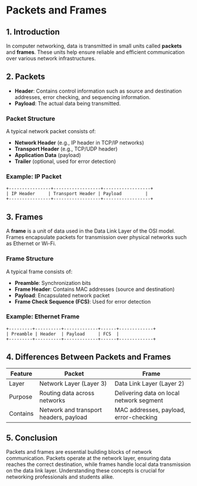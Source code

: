 # Packets and Frames

## 1. Introduction
In computer networking, data is transmitted in small units called **packets** and **frames**. These units help ensure reliable and efficient communication over various network infrastructures.

## 2. Packets
 
- **Header**: Contains control information such as source and destination addresses, error checking, and sequencing information.
- **Payload**: The actual data being transmitted.

### Packet Structure
A typical network packet consists of:
- **Network Header** (e.g., IP header in TCP/IP networks)
- **Transport Header** (e.g., TCP/UDP header)
- **Application Data** (payload)
- **Trailer** (optional, used for error detection)

### Example: IP Packet
```
+----------------+------------------+------------------+
| IP Header     | Transport Header | Payload         |
+----------------+------------------+------------------+
```

## 3. Frames
A **frame** is a unit of data used in the Data Link Layer of the OSI model. Frames encapsulate packets for transmission over physical networks such as Ethernet or Wi-Fi.

### Frame Structure
A typical frame consists of:
- **Preamble**: Synchronization bits
- **Frame Header**: Contains MAC addresses (source and destination)
- **Payload**: Encapsulated network packet
- **Frame Check Sequence (FCS)**: Used for error detection

### Example: Ethernet Frame
```
+---------+----------+-------------+------+-------------+
| Preamble | Header  | Payload     | FCS  |
+---------+----------+-------------+------+-------------+
```

## 4. Differences Between Packets and Frames
| Feature       | Packet | Frame |
|--------------|--------|-------|
| Layer        | Network Layer (Layer 3) | Data Link Layer (Layer 2) |
| Purpose      | Routing data across networks | Delivering data on local network segment |
| Contains     | Network and transport headers, payload | MAC addresses, payload, error-checking |

## 5. Conclusion
Packets and frames are essential building blocks of network communication. Packets operate at the network layer, ensuring data reaches the correct destination, while frames handle local data transmission on the data link layer. Understanding these concepts is crucial for networking professionals and students alike.

